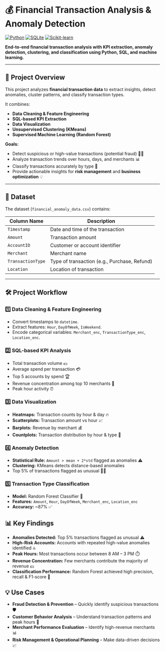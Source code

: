# 💰 Financial Transaction Analysis & Anomaly Detection

[![Python](https://img.shields.io/badge/Python-3.12-blue?logo=python&logoColor=white)](https://www.python.org/)
[![SQLite](https://img.shields.io/badge/Database-SQLite-lightgrey?logo=sqlite&logoColor=white)](https://www.sqlite.org/index.html)
[![Scikit-learn](https://img.shields.io/badge/ML-Scikit--learn-orange?logo=scikit-learn&logoColor=white)](https://scikit-learn.org/)

**End-to-end financial transaction analysis with KPI extraction, anomaly detection, clustering, and classification using Python, SQL, and machine learning.**

---

## 🚀 Project Overview

This project analyzes **financial transaction data** to extract insights, detect anomalies, cluster patterns, and classify transaction types.  

It combines:
- **Data Cleaning & Feature Engineering**  
- **SQL-based KPI Extraction**  
- **Data Visualization**  
- **Unsupervised Clustering (KMeans)**  
- **Supervised Machine Learning (Random Forest)**  

**Goals:**  
- Detect suspicious or high-value transactions (potential fraud) 🕵️‍♂️  
- Analyze transaction trends over hours, days, and merchants 📊  
- Classify transactions accurately by type 🤖  
- Provide actionable insights for **risk management** and **business optimization** 💡

---

## 📂 Dataset

The dataset (`financial_anomaly_data.csv`) contains:

| Column Name      | Description |
|-----------------|-------------|
| `Timestamp`        | Date and time of the transaction |
| `Amount`           | Transaction amount |
| `AccountID`        | Customer or account identifier |
| `Merchant`         | Merchant name |
| `TransactionType`  | Type of transaction (e.g., Purchase, Refund) |
| `Location`         | Location of transaction |

---

## 🛠️ Project Workflow

### 1️⃣ Data Cleaning & Feature Engineering
- Convert timestamps to `datetime`.  
- Extract features: `Hour`, `DayOfWeek`, `IsWeekend`.  
- Encode categorical variables: `Merchant_enc`, `TransactionType_enc`, `Location_enc`.  

### 2️⃣ SQL-based KPI Analysis
- Total transaction volume 💵  
- Average spend per transaction 💳  
- Top 5 accounts by spend 🏆  
- Revenue concentration among top 10 merchants 🏬  
- Peak hour activity ⏰

### 3️⃣ Data Visualization
- **Heatmaps:** Transaction counts by hour & day 🔥  
- **Scatterplots:** Transaction amount vs hour 📈  
- **Barplots:** Revenue by merchant 💰  
- **Countplots:** Transaction distribution by hour & type 🧮

### 4️⃣ Anomaly Detection
- **Statistical Rule:** `Amount > mean + 2*std` flagged as anomalies ⚠️  
- **Clustering:** KMeans detects distance-based anomalies  
- Top 5% of transactions flagged as unusual 🕵️‍♀️  

### 5️⃣ Transaction Type Classification
- **Model:** Random Forest Classifier 🌲  
- **Features:** `Amount`, `Hour`, `DayOfWeek`, `Merchant_enc`, `Location_enc`  
- **Accuracy:** ~87% ✅

## 📊 Key Findings

- **Anomalies Detected:** Top 5% transactions flagged as unusual ⚠️  
- **High-Risk Accounts:** Accounts with repeated high-value anomalies identified 🔝  
- **Peak Hours:** Most transactions occur between 8 AM – 3 PM ⏱️  
- **Revenue Concentration:** Few merchants contribute the majority of revenue 💵  
- **Classification Performance:** Random Forest achieved high precision, recall & F1-score 🏅  

## 💡 Use Cases

- **Fraud Detection & Prevention** – Quickly identify suspicious transactions 🛡️  
- **Customer Behavior Analysis** – Understand transaction patterns and peak hours 👥  
- **Merchant Performance Evaluation** – Identify high-revenue merchants 📊  
- **Risk Management & Operational Planning** – Make data-driven decisions 📈
